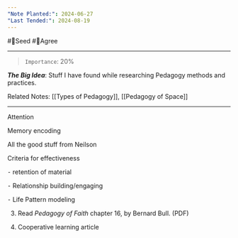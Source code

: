 ```yaml
---
"Note Planted:": 2024-06-27
"Last Tended:": 2024-08-19
---
```

#🌱Seed  #🙂Agree
****
>`Importance`: 20%
 
***The Big Idea***: Stuff I have found while researching Pedagogy methods and practices.

Related Notes: [[Types of Pedagogy]], [[Pedagogy of Space]]

* * *

Attention

  

Memory encoding

  

All the good stuff from Neilson

  

Criteria for effectiveness

⁃ retention of material

⁃ Relationship building/engaging

⁃ Life Pattern modeling

3. Read *Pedagogy of Faith* chapter 16, by Bernard Bull. (PDF)

4. Cooperative learning article